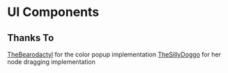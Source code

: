# UI Components

## Thanks To

[TheBearodactyl](https://github.com/TheBearodactyl) for the color popup implementation
[TheSillyDoggo](https://github.com/TheSillyDoggo) for her node dragging implementation
